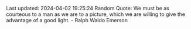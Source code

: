 Last updated: 2024-04-02 19:25:24
Random Quote: We must be as courteous to a man as we are to a picture, which we are willing to give the advantage of a good light. - Ralph Waldo Emerson